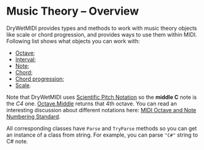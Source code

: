 ﻿---
uid: a_mt_overview
---

# Music Theory – Overview

DryWetMIDI provides types and methods to work with music theory objects like scale or chord progression, and provides ways to use them within MIDI. Following list shows what objects you can work with:

* [Octave](Octave.md);
* [Interval](Interval.md);
* [Note](Note.md);
* [Chord](Chord.md);
* [Chord progression](Chord-progression.md);
* [Scale](Scale.md).

Note that DryWetMIDI uses [Scientific Pitch Notation](https://en.wikipedia.org/wiki/Scientific_pitch_notation) so the **middle C** note is the _C4_ one. [Octave.Middle](xref:Melanchall.DryWetMidi.MusicTheory.Octave.Middle) returns that 4th octave. You can read an interesting discussion about different notations here: [MIDI Octave and Note Numbering Standard](https://midi.org/community/midi-specifications/midi-octave-and-note-numbering-standard).

All corresponding classes have `Parse` and `TryParse` methods so you can get an instance of a class from string. For example, you can parse `"C#"` string to C# note.